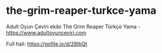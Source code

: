 # the-grim-reaper-turkce-yama
Adult Oyun Çeviri ekibi The Grim Reaper Türkçe Yama - https://www.adultoyunceviri.com

Full hali: https://gofile.io/d/28lbQt
